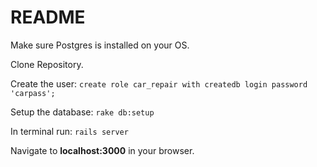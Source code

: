 # README

Make sure Postgres is installed on your OS.

Clone Repository.

Create the user:
`create role car_repair with createdb login password 'carpass';`

Setup the database:
`rake db:setup`

In terminal run:
`rails server`

Navigate to **localhost:3000** in your browser.
